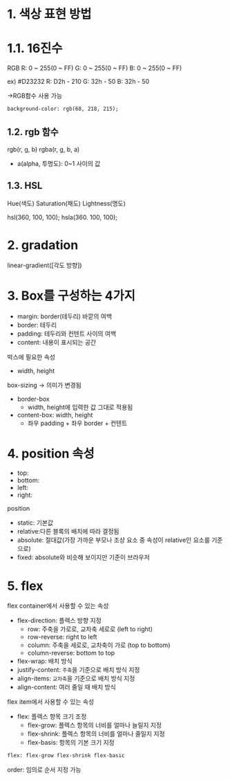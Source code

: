 # 1. 색상 표현 방법
# 1.1. 16진수

RGB
R: 0 ~ 255(0 ~ FF)
G: 0 ~ 255(0 ~ FF)
B: 0 ~ 255(0 ~ FF)

ex) #D23232
R: D2h - 210
G: 32h - 50
B: 32h - 50

->RGB함수 사용 가능
```html
background-color: rgb(68, 218, 215);
```

## 1.2. rgb 함수
rgb(r, g, b)
rgba(r, g, b, a)
- a(alpha, 투명도): 0~1 사이의 값

## 1.3. HSL

Hue(색도)
Saturation(채도)
Lightness(명도)

hsl(360, 100, 100);
hsla(360. 100, 100);

# 2. gradation

linear-gradient([각도 방향])

# 3. Box를 구성하는 4가지

- margin: border(테두리) 바깥의 여백
- border: 테두리
- padding: 테두리와 컨텐트 사이의 여백
- content: 내용이 표시되는 공간

박스에 필요한 속성
- width, height

box-sizing -> 의미가 변경됨
- border-box
  - width, height에 입력한 값 그대로 적용됨
- content-box: width, height
  - 좌우 padding + 좌우 border + 컨텐트

# 4. position 속성

- top: 
- bottom: 
- left: 
- right: 

position

- static: 기본값
- relative:다른 블록의 배치에 따라 결정됨
- absolute: 절대값(가장 가까운 부모나 조상 요소 중 속성이 relative인 요소를 기준으로)
- fixed: absolute와 비슷해 보이지만 기준이 브라우저

# 5. flex

flex container에서 사용할 수 있는 속성

- flex-direction: 플렉스 방향 지정
  - row: 주축을 가로로, 교차축 세로로 (left to right)
  - row-reverse: right to left
  - column: 주축을 세로로, 교차축이 가로 (top to bottom)
  - column-reverse: bottom to top
- flex-wrap: 배치 방식
- justify-content: `주축`을 기준으로 배치 방식 지정
- align-items: `교차축`을 기준으로 배치 방식 지정
- align-content: 여러 줄일 때 배치 방식

flex item에서 사용할 수 있는 속성
- flex: 플렉스 항목 크기 조정
  - flex-grow: 플렉스 항목의 너비를 얼마나 늘릴지 지정
  - flex-shrink: 플렉스 항목의 너비를 얼마나 줄일지 지정
  - flex-basis: 항목의 기본 크기 지정

```html
flex: flex-grow flex-shrink flex-basic
```
order: 임의로 순서 지정 가능
